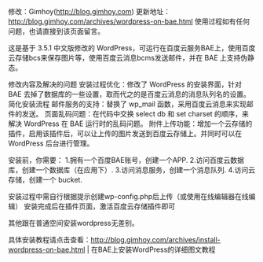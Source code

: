 
修改：Gimhoy(http://blog.gimhoy.com)
更新地址：http://blog.gimhoy.com/archives/wordpress-on-bae.html
使用过程如有任何问题，也请直接到该页面留言。


这是基于 3.5.1 中文版修改的 WordPress，可运行在百度云服务BAE上，使用百度云存储bcs来保存图片等，使用百度云消息bcms发送邮件，并在 BAE 上支持伪静态。


修改内容及解决的问题
安装过程优化：修改了 WordPress 的安装界面，针对 BAE 去掉了数据库的一些设置，取而代之的是百度云消息的消息队列名的设置。简化安装流程
邮件服务的支持：替换了 wp_mail 函数，采用百度云消息来实现邮件的发送。
页面乱码问题：在代码中交换 select db 和 set charset 的顺序，来解决 WordPress 在 BAE 运行时的乱码问题。
附件上传功能：增加一个云存储的插件，启用该插件后，可以让上传的图片发送到百度云存储上。并同时可以在 WordPress 后台进行管理。

安装前，你需要：
1.拥有一个百度BAE账号，创建一个APP.
2.访问百度云数据库，创建一个数据库（在应用下）.
3.访问消息服务，创建一个消息队列.
4.访问云存储，创建一个 bucket.

安装过程中需自行根据提示创建wp-config.php后上传（或使用在线编辑器在线编辑）
安装完成后在插件页面，激活百度云存储插件即可

其他跟在普通空间安装wordpress无差别。

具体安装教程请点击查看：http://blog.gimhoy.com/archives/install-wordpress-on-bae.html | 在BAE上安装WordPress的详细图文教程
